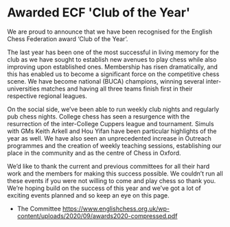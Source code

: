# Awarded ECF 'Club of the Year'

We are proud to announce that we have been recognised for the English Chess Federation award ‘Club of the Year’.  

The last year has been one of the most successful in living memory for the club as we have sought to establish new avenues to play chess while also improving upon established ones. Membership has risen dramatically, and this has enabled us to become a significant force on the competitive chess scene. We have become national (BUCA) champions, winning several inter-universities matches and having all three teams finish first in their respective regional leagues.  
  
On the social side, we’ve been able to run weekly club nights and regularly pub chess nights. College chess has seen a resurgence with the resurrection of the inter-College Cuppers league and tournament. Simuls with GMs Keith Arkell and Hou Yifan have been particular highlights of the year as well. We have also seen an unprecedented increase in Outreach programmes and the creation of weekly teaching sessions, establishing our place in the community and as the centre of Chess in Oxford.  

We’d like to thank the current and previous committees for all their hard work and the members for making this success possible. We couldn’t run all these events if you were not willing to come and play chess so thank you. We’re hoping build on the success of this year and we’ve got a lot of exciting events planned and so keep an eye on this page.  

- The Committee
https://www.englishchess.org.uk/wp-content/uploads/2020/09/awards2020-compressed.pdf
